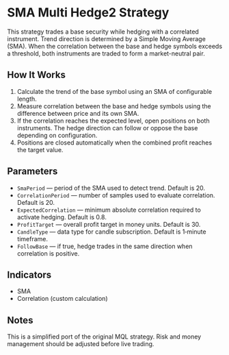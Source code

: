 # SMA Multi Hedge2 Strategy

This strategy trades a base security while hedging with a correlated instrument. Trend direction is determined by a Simple Moving Average (SMA). When the correlation between the base and hedge symbols exceeds a threshold, both instruments are traded to form a market-neutral pair.

## How It Works

1. Calculate the trend of the base symbol using an SMA of configurable length.
2. Measure correlation between the base and hedge symbols using the difference between price and its own SMA.
3. If the correlation reaches the expected level, open positions on both instruments. The hedge direction can follow or oppose the base depending on configuration.
4. Positions are closed automatically when the combined profit reaches the target value.

## Parameters

- `SmaPeriod` — period of the SMA used to detect trend. Default is 20.
- `CorrelationPeriod` — number of samples used to evaluate correlation. Default is 20.
- `ExpectedCorrelation` — minimum absolute correlation required to activate hedging. Default is 0.8.
- `ProfitTarget` — overall profit target in money units. Default is 30.
- `CandleType` — data type for candle subscription. Default is 1‑minute timeframe.
- `FollowBase` — if true, hedge trades in the same direction when correlation is positive.

## Indicators

- SMA
- Correlation (custom calculation)

## Notes

This is a simplified port of the original MQL strategy. Risk and money management should be adjusted before live trading.

